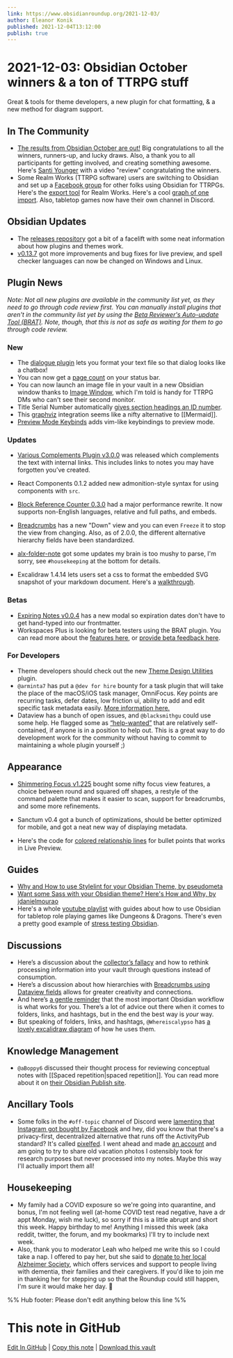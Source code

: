 ```yaml
---
link: https://www.obsidianroundup.org/2021-12-03/
author: Eleanor Konik
published: 2021-12-04T13:12:00
publish: true
---
```


# 2021-12-03: Obsidian October winners & a ton of TTRPG stuff
Great & tools for theme developers, a new plugin for chat formatting, & a new method for diagram support.

## In The Community

-   [The results from Obsidian October are out!](https://obsidian.md/october2021) Big congratulations to all the winners, runners-up, and lucky draws. Also, a thank you to all participants for getting involved, and creating something awesome. Here's [Santi Younger](https://www.youtube.com/watch?v=-WnHWQrCC-s) with a video "review" congratulating the winners.
-   Some Realm Works (TTRPG software) users are switching to Obsidian and set up a [Facebook group](https://www.facebook.com/groups/obsidianttrpgusers/) for other folks using Obsidian for TTRPGs. Here's the [export tool](https://github.com/farling42/RWoutput) for Realm Works. Here's a cool [graph of one import](https://discord.com/channels/686053708261228577/709712341066842113/916183808657743922). Also, tabletop games now have their own channel in Discord.

## Obsidian Updates

-   The [releases repository](https://github.com/obsidianmd/obsidian-releases) got a bit of a facelift with some neat information about how plugins and themes work.
-   [v0.13.7](https://forum.obsidian.md/t/obsidian-release-v0-13-7-insider-build/28061) got more improvements and bug fixes for live preview, and spell checker languages can now be changed on Windows and Linux.

## Plugin News

_Note: Not all new plugins are available in the community list yet, as they need to go through code review first. You can manually install plugins that aren't in the community list yet by using the [Beta Reviewer's Auto-update Tool (BRAT)](https://github.com/TfTHacker/obsidian42-brat). Note, though, that this is not as safe as waiting for them to go through code review._

### New

-   The [dialogue plugin](https://github.com/holubj/obsidian-dialogue-plugin) lets you format your text file so that dialog looks like a chatbox!
-   You can now get a [page count](https://github.com/ReaderGuy42/Obsidian-Page-Count) on your status bar.
-   You can now launch an image file in your vault in a new Obsidian window thanks to [Image Window](https://github.com/valentine195/obsidian-image-window), which I'm told is handy for TTRPG DMs who can't see their second monitor.
-   Title Serial Number automatically [gives section headings an ID number](https://github.com/yalvhe2009/obsidian-title-serial-number-plugin).
-   This [graphviz](https://github.com/QAMichaelPeng/obsidian-graphviz) integration seems like a nifty alternative to [[Mermaid]].
-   [Preview Mode Keybinds](https://github.com/horriblename/preview-mode-keybinds-obsidian) adds vim-like keybindings to preview mode.

### Updates

-   [Various Complements Plugin v3.0.0](https://github.com/tadashi-aikawa/obsidian-various-complements-plugin/releases/tag/3.0.0) was released which complements the text with internal links. This includes links to notes you may have forgotten you’ve created.
-   React Components 0.1.2 added new admonition-style syntax for using components with `src`.
-   [Block Reference Counter 0.3.0](https://github.com/shabegom/obsidian-reference-count) had a major performance rewrite. It now supports non-English languages, relative and full paths, and embeds.

-   [Breadcrumbs](https://github.com/SkepticMystic/breadcrumbs/wiki) has a new "Down" view and you can even `Freeze` it to stop the view from changing. Also, as of 2.0.0, the different alternative hierarchy fields have been standardized.
-   [alx-folder-note](https://github.com/aidenlx/alx-folder-note/releases/tag/0.12.2) got some updates my brain is too mushy to parse, I'm sorry, see `#housekeeping` at the bottom for details.
-   Excalidraw 1.4.14 lets users set a css to format the embedded SVG snapshot of your markdown document. Here's a [walkthrough](https://t.co/nk4bjXq0UR).

### Betas

-   [Expiring Notes v0.0.4](https://github.com/joerncodes/obsidian-expiring-notes) has a new modal so expiration dates don't have to get hand-typed into our frontmatter.
-   Workspaces Plus is looking for beta testers using the BRAT plugin. You can read more about the [features here](https://github.com/nothingislost/obsidian-workspaces-plus/wiki/Readme-for-next-public-release), or [provide beta feedback here](https://discord.com/channels/686053708261228577/855181471643861002/915264349189324830).

### For Developers

-   Theme developers should check out the new [Theme Design Utilities](https://github.com/chrisgrieser/obsidian-theme-design-utilities) plugin.
-   `@arminta7` has put a `@dev for hire` bounty for a task plugin that will take the place of the macOS/iOS task manager, OmniFocus. Key points are recurring tasks, defer dates, low friction ui, ability to add and edit specific task metadata easily. [More information here.](https://discord.com/channels/686053708261228577/840286264964022302/916403851588931664)
-   Dataview has a bunch of open issues, and `@blacksmithgu` could use some help. He flagged some as [“help-wanted”](https://github.com/blacksmithgu/obsidian-dataview/issues?q=is%3Aissue+is%3Aopen+label%3Ahelp-wanted) that are relatively self-contained, if anyone is in a position to help out. This is a great way to do development work for the community without having to commit to maintaining a whole plugin yourself ;)

## Appearance

-   [Shimmering Focus v1.225](https://github.com/chrisgrieser/shimmering-focus/blob/main/Changelog.md) bought some nifty focus view features, a choice between round and squared off shapes, a restyle of the command palette that makes it easier to scan, support for breadcrumbs, and some more refinements.
-   Sanctum v0.4 got a bunch of optimizations, should be better optimized for mobile, and got a neat new way of displaying metadata.

-   Here's the code for [colored relationship lines](https://gist.github.com/GitMurf/5122c0c8405ffa36a03049d9f4434bf4) for bullet points that works in Live Preview.

## Guides

-   [Why and How to use Stylelint for your Obsidian Theme, by pseudometa](https://publish.obsidian.md/hub/04+-+Guides%2C+Workflows%2C+%26+Courses/Guides/Why+and+How+to+use+Stylelint+for+your+Obsidian+Theme)
-   [Want some Sass with your Obsidian theme? Here's How and Why, by jdanielmourao](https://publish.obsidian.md/hub/04+-+Guides%2C+Workflows%2C+%26+Courses/Guides/Want+some+Sass+with+your+obsidian+theme%E2%80%BD+here%27s+How+and+Why)
-   Here's a whole [youtube playlist](https://www.youtube.com/playlist?list=PLV5XWfKkFpk7MJTKv5YdSSpT9b-vLslWu) with guides about how to use Obsidian for tabletop role playing games like Dungeons & Dragons. There's even a pretty good example of [stress testing Obsidian](https://youtu.be/newKX6mQJ9M).

## Discussions

-   Here’s a discussion about the [collector’s fallacy](https://discord.com/channels/686053708261228577/771575014382108672/914132835584077824) and how to rethink processing information into your vault through questions instead of consumption.
-   Here’s a discussion about how hierarchies with [Breadcrumbs using Dataview fields](https://discord.com/channels/686053708261228577/710585052769157141/914579583490207744) allows for greater creativity and connections.
-   And here’s [a gentle reminder](https://discord.com/channels/686053708261228577/710585052769157141/915770147673882724) that the most important Obsidian workflow is what works for you. There’s a lot of advice out there when it comes to folders, links, and hashtags, but in the end the best way is _your_ way.
-   But speaking of folders, links, and hashtags, `@Whereiscalypso` has [a lovely excalidraw diagram](https://discord.com/channels/686053708261228577/744933215063638183/916205731609473034) of how he uses them.

## Knowledge Management

-   `@aBoppy6` discussed their thought process for reviewing conceptual notes with [[Spaced repetition|spaced repetition]]. You can read more about it on [their Obsidian Publish site](https://publish.obsidian.md/tim/50_Projects/Using+spaced+repetition+for+your+conceptual+notes).

## Ancillary Tools

-   Some folks in the `#off-topic` channel of Discord were [lamenting that Instagram got bought by Facebook](https://discord.com/channels/686053708261228577/700466324840775831/916318322637832202) and hey, did you know that there's a privacy-first, decentralized alternative that runs off the ActivityPub standard? It's called [pixelfed](https://switching.software/replace/instagram/). I went ahead and made [an account](https://pixelfed.social/eleanorkonik) and am going to try to share old vacation photos I ostensibly took for research purposes but never processed into my notes. Maybe this way I'll actually import them all!

## Housekeeping

-   My family had a COVID exposure so we're going into quarantine, and bonus, I'm not feeling well (at-home COVID test read negative, have a dr appt Monday, wish me luck), so sorry if this is a little abrupt and short this week. Happy birthday to me! Anything I missed this week (aka reddit, twitter, the forum, and my bookmarks) I'll try to include next week.
-   Also, thank you to moderator Leah who helped me write this so I could take a nap. I offered to pay her, but she said to [donate to her local Alzheimer Society](https://alzheimer.ca/greybruce/en/take-action/donate), which offers services and support to people living with dementia, their families and their caregivers. If you'd like to join me in thanking her for stepping up so that the Roundup could still happen, I'm sure it would make her day. 💚

%% Hub footer: Please don't edit anything below this line %%

# This note in GitHub

<span class="git-footer">[Edit In GitHub](https://github.dev/obsidian-community/obsidian-hub/blob/main/01%20-%20Community/Obsidian%20Roundup/2021-12-03%20%20Obsidian%20October%20winners%20and%20a%20ton%20of%20TTRPG%20stuff.md "git-hub-edit-note") | [Copy this note](https://raw.githubusercontent.com/obsidian-community/obsidian-hub/main/01%20-%20Community/Obsidian%20Roundup/2021-12-03%20%20Obsidian%20October%20winners%20and%20a%20ton%20of%20TTRPG%20stuff.md "git-hub-copy-note") | [Download this vault](https://github.com/obsidian-community/obsidian-hub/archive/refs/heads/main.zip "git-hub-download-vault") </span>
